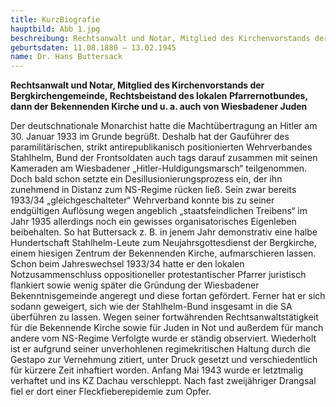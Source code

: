 ```yaml
---
title: KurzBiografie
hauptbild: Abb 1.jpg
beschreibung: Rechtsanwalt und Notar, Mitglied des Kirchenvorstands der Bergkirchengemeinde, Rechtsbeistand des lokalen Pfarrernotbundes, dann der Bekennenden Kirche und u. a. auch von Wiesbadener Juden
geburtsdaten: 11.08.1880 – 13.02.1945
name: Dr. Hans Buttersack
---
```

**Rechtsanwalt und Notar, Mitglied des Kirchenvorstands der
Bergkirchengemeinde, Rechtsbeistand des lokalen Pfarrernotbundes, dann
der Bekennenden Kirche und u. a. auch von Wiesbadener Juden**

Der deutschnationale Monarchist hatte die Machtübertragung an Hitler am
30. Januar 1933 im Grunde begrüßt. Deshalb hat der Gauführer des
paramilitärischen, strikt antirepublikanisch positionierten
Wehrverbandes Stahlhelm, Bund der Frontsoldaten auch tags darauf
zusammen mit seinen Kameraden am Wiesbadener „Hitler-Huldigungsmarsch“
teilgenommen. Doch bald schon setzte ein Desillusionierungsprozess ein,
der ihn zunehmend in Distanz zum NS-Regime rücken ließ. Sein zwar
bereits 1933/34 „gleichgeschalteter“ Wehrverband konnte bis zu seiner
endgültigen Auflösung wegen angeblich „staatsfeindlichen Treibens“ im
Jahr 1935 allerdings noch ein gewisses organisatorisches Eigenleben
beibehalten. So hat Buttersack z. B. in jenem Jahr demonstrativ eine
halbe Hundertschaft Stahlhelm-Leute zum Neujahrsgottesdienst der
Bergkirche, einem hiesigen Zentrum der Bekennenden Kirche,
aufmarschieren lassen. Schon beim Jahreswechsel 1933/34 hatte er den
lokalen Notzusammenschluss oppositioneller protestantischer Pfarrer
juristisch flankiert sowie wenig später die Gründung der Wiesbadener
Bekenntnisgemeinde angeregt und diese fortan gefördert. Ferner hat er
sich sodann geweigert, sich wie der Stahlhelm-Bund insgesamt in die SA
überführen zu lassen. Wegen seiner fortwährenden Rechtsanwaltstätigkeit
für die Bekennende Kirche sowie für Juden in Not und außerdem für manch
andere vom NS-Regime Verfolgte wurde er ständig observiert. Wiederholt
ist er aufgrund seiner unverhohlenen regimekritischen Haltung durch die
Gestapo zur Vernehmung zitiert, unter Druck gesetzt und verschiedentlich
für kürzere Zeit inhaftiert worden. Anfang Mai 1943 wurde er letztmalig
verhaftet und ins KZ Dachau verschleppt. Nach fast zweijähriger Drangsal
fiel er dort einer Fleckfieberepidemie zum Opfer.
